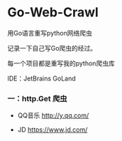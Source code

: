 # Go-Web-Crawl
用Go语言重写python网络爬虫
 
记录一下自己写Go爬虫的经过。

每一个项目都是重写我的python爬虫库

IDE：JetBrains GoLand 

### 一：http.Get 爬虫

* QQ音乐 http://y.qq.com/

* JD https://www.jd.com/
